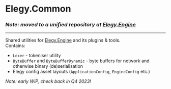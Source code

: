 
# Elegy.Common

### *Note: moved to a unified repository at [Elegy.Engine](https://github.com/ElegyEngine/ElegyEngine)*

----------

Shared utilities for [Elegy.Engine](https://github.com/ElegyEngine/ElegyEngine) and its plugins & tools.  
Contains:
* `Lexer` - tokeniser utility
* `ByteBuffer` and `ByteBufferDynamic` - byte buffers for network and otherwise binary (de)serialisation
* Elegy config asset layouts (`ApplicationConfig`, `EngineConfig` etc.)

*Note: early WiP, check back in Q4 2023!*

